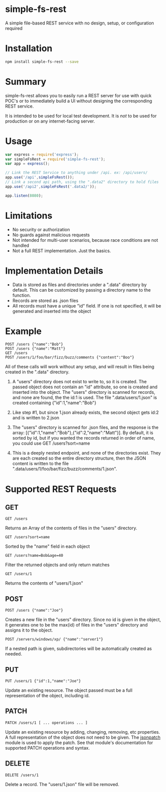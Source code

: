 # simple-fs-rest

A simple file-based REST service with no design, setup, or configuration required

# Installation

```bash
npm install simple-fs-rest --save
```

# Summary

simple-fs-rest allows you to easily run a REST server for use with quick POC's or to immediately build a UI without designing the corresponding REST service.

It is intended to be used for local test development. It is *not* to be used for production or on any internet-facing server.

# Usage

```javascript
var express = require('express');
var simpleFsRest = require('simple-fs-rest');
var app = express();

// Link the REST Service to anything under /api. ex: /api/users/
app.use('/api',simpleFsRest());
// Link a second api path, using the ".data2" directory to hold files
app.use('/api2',simpleFsRest('.data2/'));

app.listen(8080);
```

# Limitations

- No security or authorization
- No guards against malicious requests
- Not intended for multi-user scenarios, because race conditions are not handled
- Not a full REST implementation. Just the basics.

# Implementation Details

- Data is stored as files and directories under a ".data" directory by default. This can be customized by passing a directory name to the function.
- Records are stored as .json files
- All records must have a unique "id" field. If one is not specified, it will be generated and inserted into the object

# Example

```
POST /users {"name":"Bob"}
POST /users {"name":"Matt"}
GET /users
POST /users/1/foo/bar/fizz/buzz/comments {"content":"Boo"}
```

All of these calls will work without any setup, and will result in files being created in the ".data" directory.

1. A "users" directory does not exist to write to, so it is created. The passed object does not contain an "id" attribute, so one is created and inserted into the object. The "users" directory is scanned for records, and none are found, the the id:1 is used. The file ".data/users/1.json" is created containing {"id":1,"name":"Bob"}

2. Like step #1, but since 1.json already exists, the second object gets id:2 and is written to 2.json

3. The "users" directory is scanned for .json files, and the response is the array: [{"id":1,"name":"Bob"},{"id":2,"name":"Matt"}]. By default, it is sorted by id, but if you wanted the records returned in order of name, you could use GET /users?sort=name

4. This is a deeply nested endpoint, and none of the directories exist. They are each created so the entire directory structure, then the JSON content is written to the file ".data/users/1/foo/bar/fizz/buzz/comments/1.json".

# Supported REST Requests

## GET

```
GET /users
```

Returns an Array of the contents of files in the "users" directory.

```
GET /users?sort=name
```

Sorted by the "name" field in each object

```
GET /users?name=Bob&age=40
```

Filter the returned objects and only return matches

```
GET /users/1
```

Returns the contents of "users/1.json"

## POST

```
POST /users {"name":"Joe"}
```

Creates a new file in the "users" directory. Since no id is given in the object, it generates one to be the max(id) of files in the "users" directory and assigns it to the object.

```
POST /servers/windows/xp/ {"name":"server1"}
```

If a nested path is given, subdirectories will be automatically created as needed.

## PUT

```
PUT /users/1 {"id":1,"name":"Joe"}
```

Update an existing resource. The object passed must be a full representation of the object, including id.

## PATCH

```
PATCH /users/1 [ ... operations ... ]
```

Update an existing resource by adding, changing, removing, etc properties. A full representation of the object does not need to be given. The [jsonpatch](http://jsonpatchjs.com/) module is used to apply the patch. See that module's documentation for supported PATCH operations and syntax.

## DELETE

```
DELETE /users/1
```

Delete a record. The "users/1.json" file will be removed.
